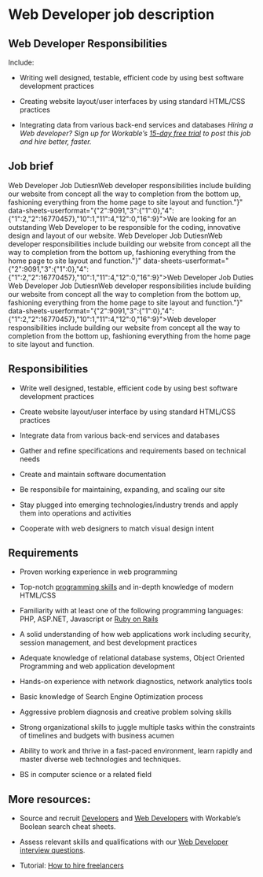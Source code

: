 # Web Developer job description


## Web Developer Responsibilities

Include:

* Writing well designed, testable, efficient code by using best software development practices

* Creating website layout/user interfaces by using standard HTML/CSS practices

* Integrating data from various back-end services and databases
<em>Hiring a Web developer? Sign up for Workable’s <a href="https://www.workable.com/post-jobs-for-free/customize?wid=436&amp;utm_page=web-developer-job-description&amp;utm_program=ad-unit-right&amp;utm_tracking=job-descriptions-information-technology-job-descriptions">15-day free trial</a> to post this job and hire better, faster.</em>


## Job brief

Web Developer Job Duties</H2>nWeb developer responsibilities include building our website from concept all the way to completion from the bottom up, fashioning everything from the home page to site layout and function.&quot;}" data-sheets-userformat="{&quot;2&quot;:9091,&quot;3&quot;:{&quot;1&quot;:0},&quot;4&quot;:{&quot;1&quot;:2,&quot;2&quot;:16770457},&quot;10&quot;:1,&quot;11&quot;:4,&quot;12&quot;:0,&quot;16&quot;:9}">We are looking for an outstanding Web Developer to be responsible for the coding, innovative design and layout of our website.
Web Developer Job Duties</H2>nWeb developer responsibilities include building our website from concept all the way to completion from the bottom up, fashioning everything from the home page to site layout and function.&quot;}" data-sheets-userformat="{&quot;2&quot;:9091,&quot;3&quot;:{&quot;1&quot;:0},&quot;4&quot;:{&quot;1&quot;:2,&quot;2&quot;:16770457},&quot;10&quot;:1,&quot;11&quot;:4,&quot;12&quot;:0,&quot;16&quot;:9}">Web Developer Job Duties
Web Developer Job Duties</H2>nWeb developer responsibilities include building our website from concept all the way to completion from the bottom up, fashioning everything from the home page to site layout and function.&quot;}" data-sheets-userformat="{&quot;2&quot;:9091,&quot;3&quot;:{&quot;1&quot;:0},&quot;4&quot;:{&quot;1&quot;:2,&quot;2&quot;:16770457},&quot;10&quot;:1,&quot;11&quot;:4,&quot;12&quot;:0,&quot;16&quot;:9}">Web developer responsibilities include building our website from concept all the way to completion from the bottom up, fashioning everything from the home page to site layout and function.


## Responsibilities

* Write well designed, testable, efficient code by using best software development practices

* Create website layout/user interface by using standard HTML/CSS practices

* Integrate data from various back-end services and databases

* Gather and refine specifications and requirements based on technical needs

* Create and maintain software documentation

* Be responsibile for maintaining, expanding, and scaling our site

* Stay plugged into emerging technologies/industry trends and apply them into operations and activities

* Cooperate with web designers to match visual design intent


## Requirements

* Proven working experience in web programming

* Top-notch <a href="https://resources.workable.com/programming-interview-questions">programming skills</a> and in-depth knowledge of modern HTML/CSS

* Familiarity with at least one of the following programming languages: PHP, ASP.NET, Javascript or <a href="https://resources.workable.com/ruby-on-rails-developer-job-description">Ruby on Rails</a>

* A solid understanding of how web applications work including security, session management, and best development practices

* Adequate knowledge of relational database systems, Object Oriented Programming and web application development

* Hands-on experience with network diagnostics, network analytics tools

* Basic knowledge of Search Engine Optimization process

* Aggressive problem diagnosis and creative problem solving skills

* Strong organizational skills to juggle multiple tasks within the constraints of  timelines and budgets with business acumen

* Ability to work and thrive in a fast-paced environment, learn rapidly and master diverse web technologies and techniques.

* BS in computer science or a related field

## More resources:
* Source and recruit <a href="https://resources.workable.com/find-developers-boolean-search-strings">Developers</a> and <a href="https://resources.workable.com/find-web-developers-boolean-search-strings">Web Developers</a> with Workable’s Boolean search cheat sheets.

* Assess relevant skills and qualifications with our <a href="https://resources.workable.com/web-developer-interview-questions">Web Developer interview questions</a>.

* Tutorial: <a href="https://resources.workable.com/tutorial/hire-freelancers">How to hire freelancers</a>
